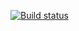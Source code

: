 [![Build status](https://ci.appveyor.com/api/projects/status/mx85gmvuf8u8xxq7?svg=true)](https://ci.appveyor.com/project/Lebedeva-Kris/postmanecho)
